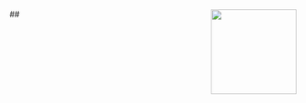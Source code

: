 ##
<img align="right" height="150" src="https://media1.tenor.com/m/GB2kusUamFYAAAAd/guts-berserk-guts.gif"  />
##